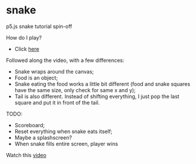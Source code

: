 # snake
p5.js snake tutorial spin-off

How do I play?
* Click [here](https://arturts.github.io/snake/)

Followed along the video, with a few differences:
* Snake wraps around the canvas;
* Food is an object;
* Snake eating the food works a little bit different (food and snake squares have the same size, only check for same x and y);
* Tail is also different. Instead of shifting everything, I just pop the last square and put it in front of the tail.

TODO:
* Scoreboard;
* Reset everything when snake eats itself;
* Maybe a splashscreen?
* When snake fills entire screen, player wins

Watch this [video](https://www.youtube.com/watch?v=AaGK-fj-BAM)
